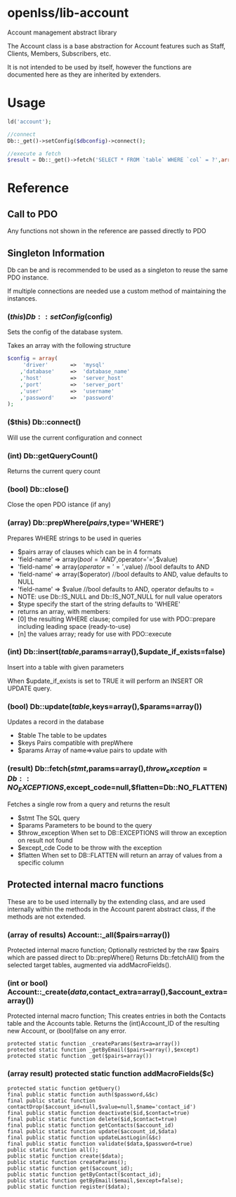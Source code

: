 openlss/lib-account
====

Account management abstract library

The Account class is a base abstraction for Account features
such as Staff, Clients, Members, Subscribers, etc.

It is not intended to be used by itself, however the functions
are documented here as they are inherited by extenders.

Usage
====

```php
ld('account');

//connect
Db::_get()->setConfig($dbconfig)->connect();

//execute a fetch
$result = Db::_get()->fetch('SELECT * FROM `table` WHERE `col` = ?',array($col));
```

Reference
====

Call to PDO
----
Any functions not shown in the reference are passed directly to PDO

Singleton Information
----
Db can be and is recommended to be used as a singleton to reuse the same PDO instance.

If multiple connections are needed use a custom method of maintaining the instances.

### ($this) Db::setConfig($config)
Sets the config of the database system.

Takes an array with the following structure
```php
$config = array(
	 'driver'		=>	'mysql'
	,'database'		=>	'database_name'
	,'host'			=>	'server_host'
	,'port'			=>	'server_port'
	,'user'			=>	'username'
	,'password'		=>	'password'
);
```

### ($this) Db::connect()
Will use the current configuration and connect

### (int) Db::getQueryCount()
Returns the current query count

### (bool) Db::close()
Close the open PDO istance (if any)

### (array) Db::prepWhere($pairs,$type='WHERE')
Prepares WHERE strings to be used in queries
  * $pairs	array of clauses which can be in 4 formats
   * 'field-name'	=>	array($bool='AND',$operator='=',$value)
   * 'field-name'	=>	array($operator='=',$value) //bool defaults to AND
   * 'field-name'	=>	array($operator) //bool defaults to AND, value defaults to NULL
   * 'field-name'	=>	$value //bool defaults to AND, operator defaults to =
   * NOTE: use Db::IS_NULL and Db::IS_NOT_NULL for null value operators
  * $type	specify the start of the string defaults to 'WHERE'
  * returns an array, with members:
   * [0] <string> the resulting WHERE clause; compiled for use with PDO::prepare including leading space (ready-to-use)
   * [n] <array>  the values array; ready for use with PDO::execute

### (int) Db::insert($table,$params=array(),$update_if_exists=false)
Insert into a table with given parameters

When $update_if_exists is set to TRUE it will perform an INSERT OR UPDATE query.

### (bool) Db::update($table,$keys=array(),$params=array())
Updates a record in the database
  * $table	The table to be updates
  * $keys	Pairs compatible with prepWhere
  * $params	Array of name=>value pairs to update with

### (result) Db::fetch($stmt,$params=array(),$throw_exception=Db::NO_EXCEPTIONS,$except_code=null,$flatten=Db::NO_FLATTEN)
Fetches a single row from a query and returns the result
  * $stmt				The SQL query
  * $params				Parameters to be bound to the query
  * $throw_exception	When set to DB::EXCEPTIONS will throw an exception on result not found
  * $except_cde			Code to be throw with the exception
  * $flatten			When set to DB::FLATTEN will return an array of values from a specific column


Protected internal macro functions
----
These are to be used internally by the extending class, and are used internally within the
methods in the Account parent abstract class, if the methods are not extended.

### (array of results) Account::_all($pairs=array())
Protected internal macro function;
Optionally restricted by the raw $pairs which are passed direct to Db::prepWhere()
Returns Db::fetchAll() from the selected target tables, augmented via addMacroFields().

### (int or bool) Account::_create($data,$contact_extra=array(),$account_extra=array())
Protected internal macro function;
This creates entries in both the Contacts table and the Accounts table.
Returns the (int)Account_ID of the resulting new Account, or (bool)false on any error.

	protected static function _createParams($extra=array())
	protected static function _getByEmail($pairs=array(),$except)
	protected static function _get($pairs=array())
### (array result) protected static function addMacroFields($c)
	protected static function getQuery()
	final public static function auth($password,&$c)
	final public static function contactDrop($account_id=null,$value=null,$name='contact_id')
	final public static function deactivate($id,$contact=true)
	final public static function delete($id,$contact=true)
	final public static function getContacts($account_id)
	final public static function update($account_id,$data)
	final public static function updateLastLogin(&$c)
	final public static function validate($data,$password=true)
	public static function all();
	public static function create($data);
	public static function createParams();
	public static function get($account_id);
	public static function getByContact($contact_id);
	public static function getByEmail($email,$except=false);
	public static function register($data);
